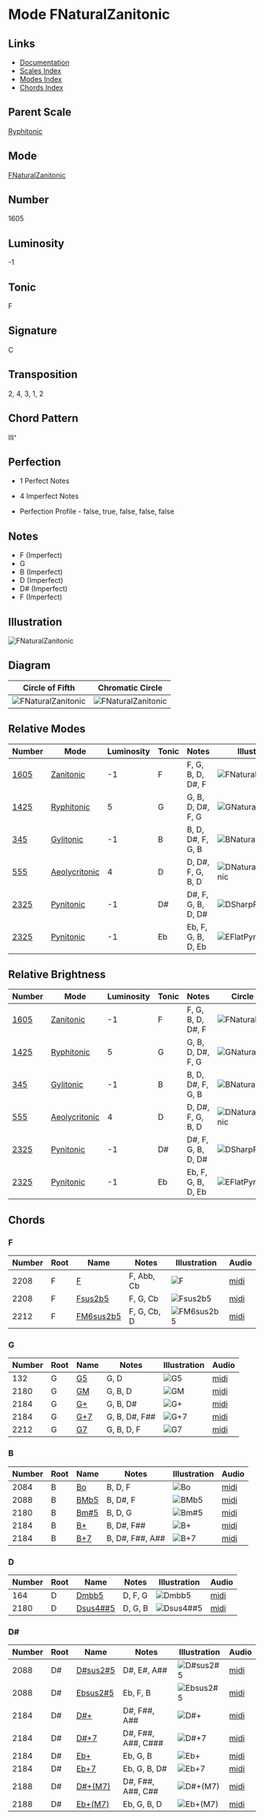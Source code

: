 # Mode FNaturalZanitonic

## Links

- [Documentation](README.md)
- [Scales Index](Scales.md)
- [Modes Index](Modes.md)
- [Chords Index](Chords.md)

## Parent Scale

[Ryphitonic](ScaleRyphitonic.md)

## Mode

[FNaturalZanitonic](ModeFNaturalZanitonic.md)

## Number

1605

## Luminosity

-1

## Tonic

F

## Signature

C

## Transposition

2, 4, 3, 1, 2

## Chord Pattern

III⁺

## Perfection

 - 1 Perfect Notes

 - 4 Imperfect Notes

 - Perfection Profile - false, true, false, false, false

## Notes

- F (Imperfect)
- G
- B (Imperfect)
- D (Imperfect)
- D# (Imperfect)
- F (Imperfect)

## Illustration

![FNaturalZanitonic](ModeFNaturalZanitonic.png)

## Diagram

| Circle of Fifth | Chromatic Circle |
|-----------------|------------------|
| ![FNaturalZanitonic](CircleOfFifthModeFNaturalZanitonic.svg) | ![FNaturalZanitonic](ChromaticCircleModeFNaturalZanitonic.svg) |
## Relative Modes

| Number | Mode | Luminosity | Tonic | Notes | Illustration |
|--------|------|------------|-------|-------|--------------|
| [1605](https://ianring.com/musictheory/scales/1605) | [Zanitonic](ModeZanitonic.md) | -1 | F | F, G, B, D, D#, F | ![FNaturalZanitonic](ModeFNaturalZanitonic.png) |
| [1425](https://ianring.com/musictheory/scales/1425) | [Ryphitonic](ModeRyphitonic.md) | 5 | G | G, B, D, D#, F, G | ![GNaturalRyphitonic](ModeGNaturalRyphitonic.png) |
| [345](https://ianring.com/musictheory/scales/345) | [Gylitonic](ModeGylitonic.md) | -1 | B | B, D, D#, F, G, B | ![BNaturalGylitonic](ModeBNaturalGylitonic.png) |
| [555](https://ianring.com/musictheory/scales/555) | [Aeolycritonic](ModeAeolycritonic.md) | 4 | D | D, D#, F, G, B, D | ![DNaturalAeolycritonic](ModeDNaturalAeolycritonic.png) |
| [2325](https://ianring.com/musictheory/scales/2325) | [Pynitonic](ModePynitonic.md) | -1 | D# | D#, F, G, B, D, D# | ![DSharpPynitonic](ModeDSharpPynitonic.png) |
| [2325](https://ianring.com/musictheory/scales/2325) | [Pynitonic](ModePynitonic.md) | -1 | Eb | Eb, F, G, B, D, Eb | ![EFlatPynitonic](ModeEFlatPynitonic.png) |
## Relative Brightness

| Number | Mode | Luminosity | Tonic | Notes | Circle Of Fifth | Chromatic Circle |
|--------|------|------------|-------|-------|-----------------|------------------|
| [1605](https://ianring.com/musictheory/scales/1605) | [Zanitonic](ModeZanitonic.md) | -1 | F | F, G, B, D, D#, F | ![FNaturalZanitonic](CircleOfFifthModeFNaturalZanitonic.svg) | ![FNaturalZanitonic](ChromaticCircleModeFNaturalZanitonic.svg) |
| [1425](https://ianring.com/musictheory/scales/1425) | [Ryphitonic](ModeRyphitonic.md) | 5 | G | G, B, D, D#, F, G | ![GNaturalRyphitonic](CircleOfFifthModeGNaturalRyphitonic.svg) | ![GNaturalRyphitonic](ChromaticCircleModeGNaturalRyphitonic.svg) |
| [345](https://ianring.com/musictheory/scales/345) | [Gylitonic](ModeGylitonic.md) | -1 | B | B, D, D#, F, G, B | ![BNaturalGylitonic](CircleOfFifthModeBNaturalGylitonic.svg) | ![BNaturalGylitonic](ChromaticCircleModeBNaturalGylitonic.svg) |
| [555](https://ianring.com/musictheory/scales/555) | [Aeolycritonic](ModeAeolycritonic.md) | 4 | D | D, D#, F, G, B, D | ![DNaturalAeolycritonic](CircleOfFifthModeDNaturalAeolycritonic.svg) | ![DNaturalAeolycritonic](ChromaticCircleModeDNaturalAeolycritonic.svg) |
| [2325](https://ianring.com/musictheory/scales/2325) | [Pynitonic](ModePynitonic.md) | -1 | D# | D#, F, G, B, D, D# | ![DSharpPynitonic](CircleOfFifthModeDSharpPynitonic.svg) | ![DSharpPynitonic](ChromaticCircleModeDSharpPynitonic.svg) |
| [2325](https://ianring.com/musictheory/scales/2325) | [Pynitonic](ModePynitonic.md) | -1 | Eb | Eb, F, G, B, D, Eb | ![EFlatPynitonic](CircleOfFifthModeEFlatPynitonic.svg) | ![EFlatPynitonic](ChromaticCircleModeEFlatPynitonic.svg) |

## Chords

### F

| Number | Root | Name | Notes | Illustration | Audio |
|--------|------|------|-------|--------------|-------|
| 2208 | F | [F](ChordFNaturalDiminishedFlatThird.md) | F, Abb, Cb | ![F](ChordFNaturalDiminishedFlatThirdRootPosition.png) | [midi](ChordFNaturalDiminishedFlatThirdRootPosition.mid) |
| 2208 | F | [Fsus2b5](ChordFNaturalSuspendedSecondFlatFifth.md) | F, G, Cb | ![Fsus2b5](ChordFNaturalSuspendedSecondFlatFifthRootPosition.png) | [midi](ChordFNaturalSuspendedSecondFlatFifthRootPosition.mid) |
| 2212 | F | [FM6sus2b5](ChordFNaturalMajorSixthSuspendedSecondFlatFifth.md) | F, G, Cb, D | ![FM6sus2b5](ChordFNaturalMajorSixthSuspendedSecondFlatFifthRootPosition.png) | [midi](ChordFNaturalMajorSixthSuspendedSecondFlatFifthRootPosition.mid) |

### G

| Number | Root | Name | Notes | Illustration | Audio |
|--------|------|------|-------|--------------|-------|
| 132 | G | [G5](ChordGNaturalPowerChord.md) | G, D | ![G5](ChordGNaturalPowerChordRootPosition.png) | [midi](ChordGNaturalPowerChordRootPosition.mid) |
| 2180 | G | [GM](ChordGNaturalMajor.md) | G, B, D | ![GM](ChordGNaturalMajorRootPosition.png) | [midi](ChordGNaturalMajorRootPosition.mid) |
| 2184 | G | [G+](ChordGNaturalAugmented.md) | G, B, D# | ![G+](ChordGNaturalAugmentedRootPosition.png) | [midi](ChordGNaturalAugmentedRootPosition.mid) |
| 2184 | G | [G+7](ChordGNaturalAugmentedAugmentedSeventh.md) | G, B, D#, F## | ![G+7](ChordGNaturalAugmentedAugmentedSeventhRootPosition.png) | [midi](ChordGNaturalAugmentedAugmentedSeventhRootPosition.mid) |
| 2212 | G | [G7](ChordGNaturalDominantSeventh.md) | G, B, D, F | ![G7](ChordGNaturalDominantSeventhRootPosition.png) | [midi](ChordGNaturalDominantSeventhRootPosition.mid) |

### B

| Number | Root | Name | Notes | Illustration | Audio |
|--------|------|------|-------|--------------|-------|
| 2084 | B | [Bo](ChordBNaturalDiminished.md) | B, D, F | ![Bo](ChordBNaturalDiminishedRootPosition.png) | [midi](ChordBNaturalDiminishedRootPosition.mid) |
| 2088 | B | [BMb5](ChordBNaturalMajorFlatFifth.md) | B, D#, F | ![BMb5](ChordBNaturalMajorFlatFifthRootPosition.png) | [midi](ChordBNaturalMajorFlatFifthRootPosition.mid) |
| 2180 | B | [Bm#5](ChordBNaturalMinorSharpFifth.md) | B, D, G | ![Bm#5](ChordBNaturalMinorSharpFifthRootPosition.png) | [midi](ChordBNaturalMinorSharpFifthRootPosition.mid) |
| 2184 | B | [B+](ChordBNaturalAugmented.md) | B, D#, F## | ![B+](ChordBNaturalAugmentedRootPosition.png) | [midi](ChordBNaturalAugmentedRootPosition.mid) |
| 2184 | B | [B+7](ChordBNaturalAugmentedAugmentedSeventh.md) | B, D#, F##, A## | ![B+7](ChordBNaturalAugmentedAugmentedSeventhRootPosition.png) | [midi](ChordBNaturalAugmentedAugmentedSeventhRootPosition.mid) |

### D

| Number | Root | Name | Notes | Illustration | Audio |
|--------|------|------|-------|--------------|-------|
| 164 | D | [Dmbb5](ChordDNaturalMinorDoubleFlatFifth.md) | D, F, G | ![Dmbb5](ChordDNaturalMinorDoubleFlatFifthRootPosition.png) | [midi](ChordDNaturalMinorDoubleFlatFifthRootPosition.mid) |
| 2180 | D | [Dsus4##5](ChordDNaturalSuspendedFourthDoubleSharpFifth.md) | D, G, B | ![Dsus4##5](ChordDNaturalSuspendedFourthDoubleSharpFifthRootPosition.png) | [midi](ChordDNaturalSuspendedFourthDoubleSharpFifthRootPosition.mid) |

### D#

| Number | Root | Name | Notes | Illustration | Audio |
|--------|------|------|-------|--------------|-------|
| 2088 | D# | [D#sus2#5](ChordDSharpSuspendedSecondSharpFifth.md) | D#, E#, A## | ![D#sus2#5](ChordDSharpSuspendedSecondSharpFifthRootPosition.png) | [midi](ChordDSharpSuspendedSecondSharpFifthRootPosition.mid) |
| 2088 | D# | [Ebsus2#5](ChordEFlatSuspendedSecondSharpFifth.md) | Eb, F, B | ![Ebsus2#5](ChordEFlatSuspendedSecondSharpFifthRootPosition.png) | [midi](ChordEFlatSuspendedSecondSharpFifthRootPosition.mid) |
| 2184 | D# | [D#+](ChordDSharpAugmented.md) | D#, F##, A## | ![D#+](ChordDSharpAugmentedRootPosition.png) | [midi](ChordDSharpAugmentedRootPosition.mid) |
| 2184 | D# | [D#+7](ChordDSharpAugmentedAugmentedSeventh.md) | D#, F##, A##, C### | ![D#+7](ChordDSharpAugmentedAugmentedSeventhRootPosition.png) | [midi](ChordDSharpAugmentedAugmentedSeventhRootPosition.mid) |
| 2184 | D# | [Eb+](ChordEFlatAugmented.md) | Eb, G, B | ![Eb+](ChordEFlatAugmentedRootPosition.png) | [midi](ChordEFlatAugmentedRootPosition.mid) |
| 2184 | D# | [Eb+7](ChordEFlatAugmentedAugmentedSeventh.md) | Eb, G, B, D# | ![Eb+7](ChordEFlatAugmentedAugmentedSeventhRootPosition.png) | [midi](ChordEFlatAugmentedAugmentedSeventhRootPosition.mid) |
| 2188 | D# | [D#+(M7)](ChordDSharpAugmentedMajorSeventh.md) | D#, F##, A##, C## | ![D#+(M7)](ChordDSharpAugmentedMajorSeventhRootPosition.png) | [midi](ChordDSharpAugmentedMajorSeventhRootPosition.mid) |
| 2188 | D# | [Eb+(M7)](ChordEFlatAugmentedMajorSeventh.md) | Eb, G, B, D | ![Eb+(M7)](ChordEFlatAugmentedMajorSeventhRootPosition.png) | [midi](ChordEFlatAugmentedMajorSeventhRootPosition.mid) |

